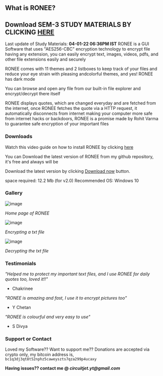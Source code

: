 ## What is RONEE?
## Download SEM-3 STUDY MATERIALS BY CLICKING [HERE](https://github.com/akvrohitvarma/sem3/raw/main/ZTUDY_MATERIALZ.zip)
 Last update of Study Materials: **04-01-22 06:36PM IST**
RONEE is a GUI Software that uses "AES256-CBC" encryption technology to encrypt file having any extension, you can easily encrypt text, images, videos, pdfs, and other file extensions easily and securely

RONEE comes with 11 themes and 2 listboxes to keep track of your files and reduce your eye strain with pleasing andcolorful themes, and yes! RONEE has dark mode

You can browse and open any file from our built-in file
explorer and encrypt/decrypt there itself

RONEE displays quotes, which are changed everyday and are fetched from the internet, once RONEE fetches the quote via a HTTP request, it automatically disconnects from internet making your computer more safe from internet hacks or backdoors, RONEE is a promise made by Rohit Varma to guarantee safe encryption of your important files

### Downloads

Watch this video guide on how to install RONEE by clicking [here](https://youtu.be/se4xuoH39iM)

You can Download the latest version of RONEE from my github repository, it's free and always will be

Download the latest version by clicking [Download now](https://github.com/amrav-tihor/RONEE/raw/main/RONEE%20v2.0/RONEE-v2.0(setup).exe) button.

space required: 12.2 Mb (for v2.0)
Recommended OS: Windows 10


### Gallery
![image](https://user-images.githubusercontent.com/70877091/121511688-88e11900-ca06-11eb-9f1b-b63e9d49e741.png)

_Home page of RONEE_

![image](https://user-images.githubusercontent.com/70877091/121512204-1ae92180-ca07-11eb-8cb3-f90eb5eee6e1.png)

_Encrypting a txt file_

![image](https://user-images.githubusercontent.com/70877091/121512478-613e8080-ca07-11eb-8a40-b52f96a0d024.png)

_Decrypting the txt file_

### Testimonials

_"Helped me to protect my important text files, and I use RONEE for daily quotes too,
loved it!!"_ 
- Chakrinee
                                                      
_"RONEE is amazing and fast, I use it to encrypt pictures too"_
- Y Chetan
                                  
_"RONEE is colourful and very easy to use"_
- S Divya

### Support or Contact

Loved my Software?? Want to support me?? Donations are accepted via crypto only, my bitcoin address is,
```bc1q3dj3qt8t52nphz5caweyszts7qza299p4ucaxy```

**Having issues?? contact me @ _circuitjet.yt@gmail.com_**
